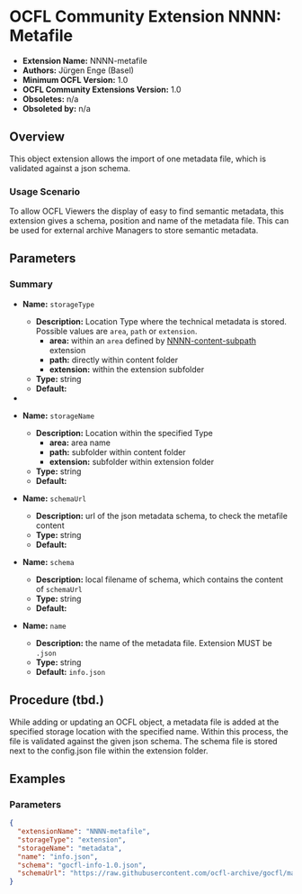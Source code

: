 # OCFL Community Extension NNNN: Metafile

* __Extension Name:__ NNNN-metafile
* **Authors:** Jürgen Enge (Basel)
* **Minimum OCFL Version:** 1.0
* **OCFL Community Extensions Version:** 1.0
* **Obsoletes:** n/a
* **Obsoleted by:** n/a

## Overview

This object extension allows the import of one metadata file, which is 
validated against a json schema.

### Usage Scenario

To allow OCFL Viewers the display of easy to find semantic metadata, this
extension gives a schema, position and name of the metadata file. This can be used for external 
archive Managers to store semantic metadata.

## Parameters

### Summary

* **Name:** `storageType`
    * **Description:** Location Type where the technical metadata is stored. Possible values are
      `area`, `path` or `extension`.
        * **area:** within an `area` defined by [NNNN-content-subpath](NNNN-content-subpath.md)
          extension
        * **path:** directly within content folder
        * **extension:** within the extension subfolder
    * **Type:** string
    * **Default:**
*
* **Name:** `storageName`
    * **Description:** Location within the specified Type
        * **area:** area name
        * **path:** subfolder within content folder
        * **extension:** subfolder within extension folder
    * **Type:** string
    * **Default:**

* **Name:** `schemaUrl`
    * **Description:** url of the json metadata schema, to check the metafile content 
    * **Type:** string
    * **Default:**

* **Name:** `schema`
    * **Description:** local filename of schema, which contains the content of `schemaUrl`
    * **Type:** string
    * **Default:**

* **Name:** `name`
    * **Description:** the name of the metadata file. Extension MUST be `.json`
    * **Type:** string
    * **Default:** `info.json`


## Procedure (tbd.)

While adding or updating an OCFL object, a metadata file is added at the specified storage location with 
the specified name. Within this process, the file is validated against the given json schema.
The schema file is stored next to the config.json file within the extension folder.

## Examples

### Parameters

```json
{
  "extensionName": "NNNN-metafile",
  "storageType": "extension",
  "storageName": "metadata",
  "name": "info.json",
  "schema": "gocfl-info-1.0.json",
  "schemaUrl": "https://raw.githubusercontent.com/ocfl-archive/gocfl/main/gocfl-info-1.0.json"
}
```